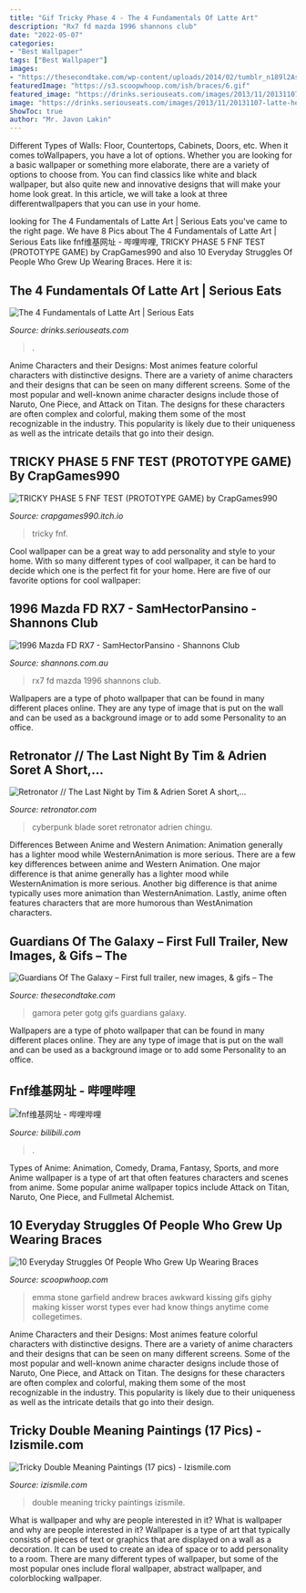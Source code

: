 ```yaml
---
title: "Gif Tricky Phase 4 - The 4 Fundamentals Of Latte Art"
description: "Rx7 fd mazda 1996 shannons club"
date: "2022-05-07"
categories:
- "Best Wallpaper"
tags: ["Best Wallpaper"]
images:
- "https://thesecondtake.com/wp-content/uploads/2014/02/tumblr_n189l2AsbC1r9prsfo2_250.gif"
featuredImage: "https://s3.scoopwhoop.com/ish/braces/6.gif"
featured_image: "https://drinks.seriouseats.com/images/2013/11/20131107-latte-height-animated-2-edit-64.gif"
image: "https://drinks.seriouseats.com/images/2013/11/20131107-latte-height-animated-2-edit-64.gif"
ShowToc: true
author: "Mr. Javon Lakin"
---
```



Different Types of Walls: Floor, Countertops, Cabinets, Doors, etc.
When it comes toWallpapers, you have a lot of options. Whether you are looking for a basic wallpaper or something more elaborate, there are a variety of options to choose from. You can find classics like white and black wallpaper, but also quite new and innovative designs that will make your home look great. In this article, we will take a look at three differentwallpapers that you can use in your home.

	

		
looking for The 4 Fundamentals of Latte Art | Serious Eats you've came to the right page. We have 8 Pics about The 4 Fundamentals of Latte Art | Serious Eats like fnf维基网址 - 哔哩哔哩, TRICKY PHASE 5 FNF TEST (PROTOTYPE GAME) by CrapGames990 and also 10 Everyday Struggles Of People Who Grew Up Wearing Braces. Here it is:
		
    
## The 4 Fundamentals Of Latte Art | Serious Eats

<img loading=lazy src="https://drinks.seriouseats.com/images/2013/11/20131107-latte-height-animated-2-edit-64.gif" onerror="this.onerror=null;this.src='https://tse4.mm.bing.net/th?id=OIP.ODh_bUq_qghnpupU4feqQAHaFj&amp;pid=15.1';" alt="The 4 Fundamentals of Latte Art | Serious Eats">

_Source: drinks.seriouseats.com_

>. 

	

Anime Characters and their Designs: Most animes feature colorful characters with distinctive designs.
There are a variety of anime characters and their designs that can be seen on many different screens. Some of the most popular and well-known anime character designs include those of Naruto, One Piece, and Attack on Titan. The designs for these characters are often complex and colorful, making them some of the most recognizable in the industry. This popularity is likely due to their uniqueness as well as the intricate details that go into their design.

    
## TRICKY PHASE 5 FNF TEST (PROTOTYPE GAME) By CrapGames990

<img loading=lazy src="https://img.itch.zone/aW1nLzY1MDEyMTcucG5n/original/EcrLYT.png" onerror="this.onerror=null;this.src='https://tse2.mm.bing.net/th?id=OIP.RT-c_KbwgXPSuFV6XefHUQHaIs&amp;pid=15.1';" alt="TRICKY PHASE 5 FNF TEST (PROTOTYPE GAME) by CrapGames990">

_Source: crapgames990.itch.io_

>tricky fnf. 

	

Cool wallpaper can be a great way to add personality and style to your home. With so many different types of cool wallpaper, it can be hard to decide which one is the perfect fit for your home. Here are five of our favorite options for cool wallpaper: 

    
## 1996 Mazda FD RX7 - SamHectorPansino - Shannons Club

<img loading=lazy src="https://assets.shannons.com.au/BP0BFB0C17Z31GF8/Y102BT3L06UUPGGF/a2okldpn1ldpsbtn/jpg/2400x1800x3/vehicle/1996-mazda-fd-rx7.jpg" onerror="this.onerror=null;this.src='https://tse4.mm.bing.net/th?id=OIP.rWZhzMdH7ivHGXM49op8IQHaE7&amp;pid=15.1';" alt="1996 Mazda FD RX7 - SamHectorPansino - Shannons Club">

_Source: shannons.com.au_

>rx7 fd mazda 1996 shannons club. 

	



Wallpapers are a type of photo wallpaper that can be found in many different places online. They are any type of image that is put on the wall and can be used as a background image or to add some Personality to an office.

    
## Retronator // The Last Night By Tim &amp; Adrien Soret A Short,...

<img loading=lazy src="https://66.media.tumblr.com/a998af9fea151890c9d88012c16c6c4e/tumblr_ndwv5vUuX71qciqqno6_r1_500.gif" onerror="this.onerror=null;this.src='https://tse3.mm.bing.net/th?id=OIP.wALQ0PO9Oj9o4MAXmItoaQHaD9&amp;pid=15.1';" alt="Retronator // The Last Night by Tim &amp; Adrien Soret A short,...">

_Source: retronator.com_

>cyberpunk blade soret retronator adrien chingu. 

	

Differences Between Anime and Western Animation: Animation generally has a lighter mood while WesternAnimation is more serious.
There are a few key differences between anime and Western Animation. One major difference is that anime generally has a lighter mood while WesternAnimation is more serious. Another big difference is that anime typically uses more animation than WesternAnimation. Lastly, anime often features characters that are more humorous than WestAnimation characters.

    
## Guardians Of The Galaxy – First Full Trailer, New Images, &amp; Gifs – The

<img loading=lazy src="https://thesecondtake.com/wp-content/uploads/2014/02/tumblr_n189l2AsbC1r9prsfo2_250.gif" onerror="this.onerror=null;this.src='https://tse4.mm.bing.net/th?id=OIP.XfxJ99BKS5FVe68jsLn7RgAAAA&amp;pid=15.1';" alt="Guardians Of The Galaxy – First full trailer, new images, &amp; gifs – The">

_Source: thesecondtake.com_

>gamora peter gotg gifs guardians galaxy. 

	



Wallpapers are a type of photo wallpaper that can be found in many different places online. They are any type of image that is put on the wall and can be used as a background image or to add some Personality to an office.

    
## Fnf维基网址 - 哔哩哔哩

<img loading=lazy src="https://i0.hdslb.com/bfs/article/3a1b8a232b357c85affc90f84db17e9db8f8db54.gif" onerror="this.onerror=null;this.src='https://tse1.mm.bing.net/th?id=OIP.dXLqKOW3lJU0d5rxRhxI-gAAAA&amp;pid=15.1';" alt="fnf维基网址 - 哔哩哔哩">

_Source: bilibili.com_

>. 

	

Types of Anime: Animation, Comedy, Drama, Fantasy, Sports, and more
Anime wallpaper is a type of art that often features characters and scenes from anime. Some popular anime wallpaper topics include Attack on Titan, Naruto, One Piece, and Fullmetal Alchemist.

    
## 10 Everyday Struggles Of People Who Grew Up Wearing Braces

<img loading=lazy src="https://s3.scoopwhoop.com/ish/braces/6.gif" onerror="this.onerror=null;this.src='https://tse1.mm.bing.net/th?id=OIP.YSDn4eP7JzH4eporns-IqAAAAA&amp;pid=15.1';" alt="10 Everyday Struggles Of People Who Grew Up Wearing Braces">

_Source: scoopwhoop.com_

>emma stone garfield andrew braces awkward kissing gifs giphy making kisser worst types ever had know things anytime come collegetimes. 

	

Anime Characters and their Designs: Most animes feature colorful characters with distinctive designs.
There are a variety of anime characters and their designs that can be seen on many different screens. Some of the most popular and well-known anime character designs include those of Naruto, One Piece, and Attack on Titan. The designs for these characters are often complex and colorful, making them some of the most recognizable in the industry. This popularity is likely due to their uniqueness as well as the intricate details that go into their design.

    
## Tricky Double Meaning Paintings (17 Pics) - Izismile.com

<img loading=lazy src="https://img.izismile.com/img/img4/20111112/640/tricky_double_meaning_paintings_640_07.jpg" onerror="this.onerror=null;this.src='https://tse4.mm.bing.net/th?id=OIP.7MJ1RkYgZ5FqSzIF_J73fQHaJg&amp;pid=15.1';" alt="Tricky Double Meaning Paintings (17 pics) - Izismile.com">

_Source: izismile.com_

>double meaning tricky paintings izismile. 

	

What is wallpaper and why are people interested in it?
What is wallpaper and why are people interested in it?
Wallpaper is a type of art that typically consists of pieces of text or graphics that are displayed on a wall as a decoration. It can be used to create an idea of space or to add personality to a room. There are many different types of wallpaper, but some of the most popular ones include floral wallpaper, abstract wallpaper, and colorblocking wallpaper.

